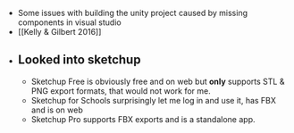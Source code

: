 - Some issues with building the unity project caused by missing components in visual studio
- [[Kelly & Gilbert 2016]]
- Looked into sketchup
	-
	- Sketchup Free is obviously free and on web but **only** supports STL & PNG export formats, that would not work for me.
	- Sketchup for Schools surprisingly let me log in and use it, has FBX and is on web
	- Sketchup Pro supports FBX exports and is a standalone app.
